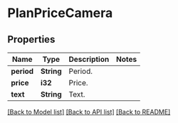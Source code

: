 # PlanPriceCamera

## Properties

Name | Type | Description | Notes
------------ | ------------- | ------------- | -------------
**period** | **String** | Period. | 
**price** | **i32** | Price. | 
**text** | **String** | Text. | 

[[Back to Model list]](../README.md#documentation-for-models) [[Back to API list]](../README.md#documentation-for-api-endpoints) [[Back to README]](../README.md)



